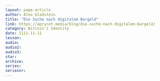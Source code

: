 ```yaml
---
layout: page-article
author: Alex Gladstein
title: "Die Suche nach digitalem Bargeld"
link: https://aprycot.media/blog/die-suche-nach-digitalem-bargeld/
category: Bitcoin's Identity
date: 1111-11-11
lesson: 
audio: 
audio2: 
audio3: 
star: 
archive: 
series: 
seriesnr: 
---
```

